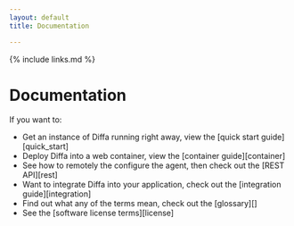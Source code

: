 ```yaml
---
layout: default
title: Documentation

---
```


{% include links.md %}

# Documentation

If you want to:

* Get an instance of Diffa running right away, view the [quick start guide][quick_start]
* Deploy Diffa into a web container, view the [container guide][container]
* See how to remotely the configure the agent, then check out the [REST API][rest]
* Want to integrate Diffa into your application, check out the [integration guide][integration]
* Find out what any of the terms mean, check out the [glossary][]
* See the [software license terms][license]
